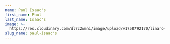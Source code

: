 ```yaml
---
name: Paul Isaac's
first_name: Paul
last_name: Isaac's
image: >-
  https://res.cloudinary.com/dl7c2wmhi/image/upload/v1758792170/linaro-website/images/author/paul-isaac-s
slug_name: paul-isaac's
---
```


